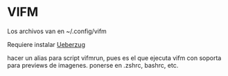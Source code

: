 # VIFM

Los archivos van en ~/.config/vifm

Requiere instalar [Ueberzug](https://github.com/seebye/ueberzug)

hacer un alias para script vifmrun, pues es el que ejecuta vifm con soporta para previews de imagenes. ponerse en .zshrc, bashrc, etc.
